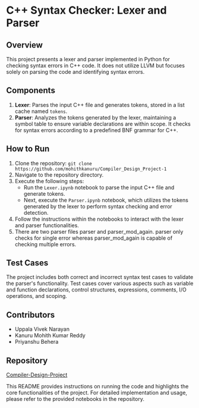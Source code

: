 # C++ Syntax Checker: Lexer and Parser

## Overview
This project presents a lexer and parser implemented in Python for checking syntax errors in C++ code. It does not utilize LLVM but focuses solely on parsing the code and identifying syntax errors.

## Components
1. **Lexer**: Parses the input C++ file and generates tokens, stored in a list cache named `tokens`.
2. **Parser**: Analyzes the tokens generated by the lexer, maintaining a symbol table to ensure variable declarations are within scope. It checks for syntax errors according to a predefined BNF grammar for C++.

## How to Run
1. Clone the repository: `git clone https://github.com/mohithkanuru/Compiler_Design_Project-1`
2. Navigate to the repository directory.
3. Execute the following steps:
   - Run the `Lexer.ipynb` notebook to parse the input C++ file and generate tokens.
   - Next, execute the `Parser.ipynb` notebook, which utilizes the tokens generated by the lexer to perform syntax checking and error detection.
4. Follow the instructions within the notebooks to interact with the lexer and parser functionalities.
5. There are two parser files parser and parser_mod_again. parser only checks for single error whereas parser_mod_again is capable of checking multiple errors.

## Test Cases
The project includes both correct and incorrect syntax test cases to validate the parser's functionality. Test cases cover various aspects such as variable and function declarations, control structures, expressions, comments, I/O operations, and scoping.

## Contributors
- Uppala Vivek Narayan
- Kanuru Mohith Kumar Reddy
- Priyanshu Behera

## Repository
[Compiler-Design-Project](https://github.com/Uviveknarayan/Cpp-parser-in-python)

This README provides instructions on running the code and highlights the core functionalities of the project. For detailed implementation and usage, please refer to the provided notebooks in the repository.
